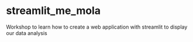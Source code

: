 # streamlit_me_mola
Workshop to learn how to create a web application with streamlit to display our data analysis
